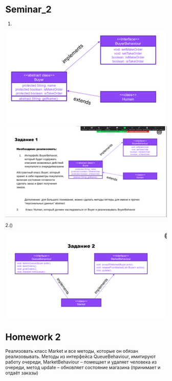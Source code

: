 # Seminar_2

1.

![1.png](1.png)
![2.png](2.png)

2.()

![3.png](3.png)

# Homework 2
Реализовать класс Market и все методы, которые он обязан реализовывать.
Методы из интерфейса QueueBehaviour, имитируют работу очереди, MarketBehaviour – помещает и удаляет человека из очереди, метод update – обновляет состояние магазина (принимает и отдаёт заказы)
